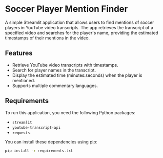 # Soccer Player Mention Finder

A simple Streamlit application that allows users to find mentions of soccer players in YouTube video transcripts. The app retrieves the transcript of a specified video and searches for the player's name, providing the estimated timestamps of their mentions in the video.

## Features

- Retrieve YouTube video transcripts with timestamps.
- Search for player names in the transcript.
- Display the estimated time (minutes:seconds) when the player is mentioned.
- Supports multiple commentary languages.

## Requirements

To run this application, you need the following Python packages:

- `streamlit`
- `youtube-transcript-api`
- `requests`

You can install these dependencies using pip:

```bash
pip install -r requirements.txt
